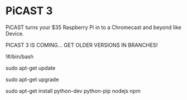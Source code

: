 # PiCAST 3
PiCAST turns your $35 Raspberry Pi in to a Chromecast and beyond like Device.

PICAST 3 IS COMING... GET OLDER VERSIONS IN BRANCHES!


!#/bin/bash

sudo apt-get update

sudo apt-get upgrade

sudo apt-get install python-dev python-pip nodejs npm


